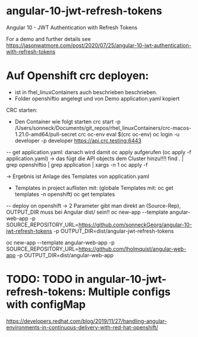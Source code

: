 # angular-10-jwt-refresh-tokens

Angular 10 - JWT Authentication with Refresh Tokens

For a demo and further details see https://jasonwatmore.com/post/2020/07/25/angular-10-jwt-authentication-with-refresh-tokens


# Auf Openshift crc deployen:
- ist in fhel_linuxContainers auch beschrieben beschrieben. 
- Folder openshiftio angelegt und von Demo application.yaml kopiert

CRC starten:
- Den Container wie folgt starten
crc start -p /Users/sonneck/Documents/git_repos/rhel_linuxContainers/crc-macos-1.21.0-amd64/pull-secret
crc oc-env
eval $(crc oc-env)
oc login -u developer -p developer https://api.crc.testing:6443

-- get application.yaml: danach wird damit oc apply aufgerufen (oc apply -f application.yaml) -> das fügt die API objects dem Cluster hinzu!!!!
find . | grep openshiftio | grep application | xargs -n 1 oc apply -f 

-> Ergebnis ist Anlage des Templates von application.yaml
- Templates in project auflisten mit: (globale Templates mit: oc get templates -n openshift)
oc get templates

-- deploy on openshift -> 2 Parameter gibt man direkt an (Source-Rep), OUTPUT_DIR muss bei Angular dist/ sein!!
oc new-app --template angular-web-app -p SOURCE_REPOSITORY_URL=https://github.com/sonneckGeorg/angular-10-jwt-refresh-tokens -p OUTPUT_DIR=dist/angular-jwt-refresh-tokens

oc new-app --template angular-web-app -p SOURCE_REPOSITORY_URL=https://github.com/lholmquist/angular-web-app -p OUTPUT_DIR=dist/angular-web-app


# TODO: TODO in angular-10-jwt-refresh-tokens: Multiple configs with configMap
https://developers.redhat.com/blog/2019/11/27/handling-angular-environments-in-continuous-delivery-with-red-hat-openshift/